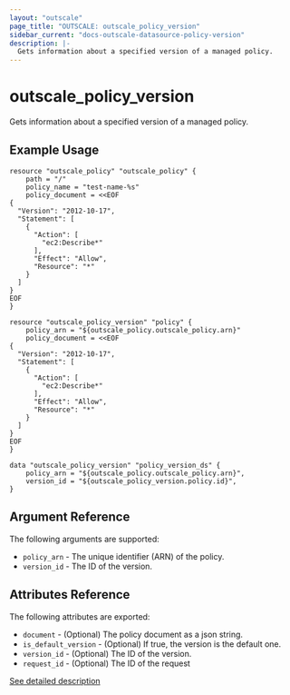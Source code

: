 ```yaml
---
layout: "outscale"
page_title: "OUTSCALE: outscale_policy_version"
sidebar_current: "docs-outscale-datasource-policy-version"
description: |-
  Gets information about a specified version of a managed policy.
---
```


# outscale_policy_version

Gets information about a specified version of a managed policy.

## Example Usage

```hcl
resource "outscale_policy" "outscale_policy" {
    path = "/"
    policy_name = "test-name-%s"
    policy_document = <<EOF
{
  "Version": "2012-10-17",
  "Statement": [
    {
      "Action": [
        "ec2:Describe*"
      ],
      "Effect": "Allow",
      "Resource": "*"
    }
  ]
}
EOF
}

resource "outscale_policy_version" "policy" {
    policy_arn = "${outscale_policy.outscale_policy.arn}"
    policy_document = <<EOF
{
  "Version": "2012-10-17",
  "Statement": [
    {
      "Action": [
        "ec2:Describe*"
      ],
      "Effect": "Allow",
      "Resource": "*"
    }
  ]
}
EOF
}

data "outscale_policy_version" "policy_version_ds" {
    policy_arn = "${outscale_policy.outscale_policy.arn}",
    version_id = "${outscale_policy_version.policy.id}",
}
```

## Argument Reference

The following arguments are supported:

* `policy_arn` - The unique identifier (ARN) of the policy.
* `version_id` - The ID of the version.

## Attributes Reference

The following attributes are exported:

* `document` - (Optional) The policy document as a json string.
* `is_default_version` - (Optional) If true, the version is the default one.
* `version_id` - (Optional) The ID of the version.
* `request_id` - (Optional) The ID of the request

[See detailed description](http://docs.outscale.com/api_eim/operations/Action_GetPolicyVersion_get.html#_api_eim-action_getpolicyversion_get)
